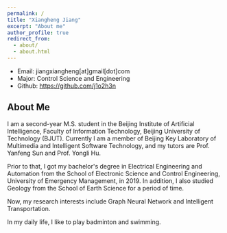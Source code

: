 ```yaml
---
permalink: /
title: "Xiangheng Jiang"
excerpt: "About me"
author_profile: true
redirect_from: 
  - about/
  - about.html
---
```


- Email: jiangxiangheng\[at]gmail\[dot]com
- Major: Control Science and Engineering
- Github: https://github.com/j1o2h3n



## About Me

I am a second-year M.S. student in the Beijing Institute of Artificial Intelligence, Faculty of Information Technology, Beijing University of Technology (BJUT). Currently I am a member of Beijing Key Laboratory of Multimedia and Intelligent Software Technology, and my tutors are Prof. Yanfeng Sun and Prof. Yongli Hu.

Prior to that, I got my bachelor's degree in Electrical Engineering and Automation from the School of Electronic Science and Control Engineering, University of Emergency Management, in 2019. In addition, I also studied Geology from the School of Earth Science for a period of time.

Now, my research interests include Graph Neural Network and Intelligent Transportation.

In my daily life, I like to play badminton and swimming.

